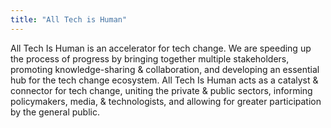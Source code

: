 ```yaml
---
title: "All Tech is Human"
---
```


All Tech Is Human is an accelerator for tech change. We are speeding up the process of progress by bringing together multiple stakeholders, promoting knowledge-sharing & collaboration, and developing an essential hub for the tech change ecosystem. All Tech Is Human acts as a catalyst & connector for tech change, uniting the private & public sectors, informing policymakers, media, & technologists, and allowing for greater participation by the general public.

